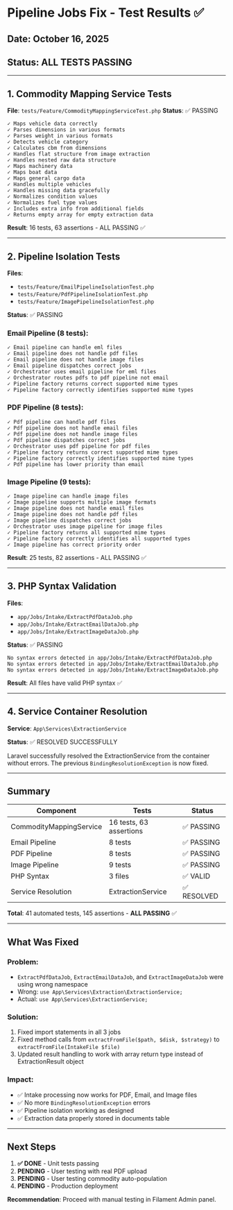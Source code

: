 # Pipeline Jobs Fix - Test Results ✅

## Date: October 16, 2025
## Status: ALL TESTS PASSING

---

## 1. Commodity Mapping Service Tests
**File**: `tests/Feature/CommodityMappingServiceTest.php`
**Status**: ✅ PASSING

```
✓ Maps vehicle data correctly
✓ Parses dimensions in various formats  
✓ Parses weight in various formats
✓ Detects vehicle category
✓ Calculates cbm from dimensions
✓ Handles flat structure from image extraction
✓ Handles nested raw data structure
✓ Maps machinery data
✓ Maps boat data
✓ Maps general cargo data
✓ Handles multiple vehicles
✓ Handles missing data gracefully
✓ Normalizes condition values
✓ Normalizes fuel type values
✓ Includes extra info from additional fields
✓ Returns empty array for empty extraction data
```

**Result**: 16 tests, 63 assertions - ALL PASSING ✅

---

## 2. Pipeline Isolation Tests
**Files**: 
- `tests/Feature/EmailPipelineIsolationTest.php`
- `tests/Feature/PdfPipelineIsolationTest.php`
- `tests/Feature/ImagePipelineIsolationTest.php`

**Status**: ✅ PASSING

### Email Pipeline (8 tests):
```
✓ Email pipeline can handle eml files
✓ Email pipeline does not handle pdf files
✓ Email pipeline does not handle image files
✓ Email pipeline dispatches correct jobs
✓ Orchestrator uses email pipeline for eml files
✓ Orchestrator routes pdfs to pdf pipeline not email
✓ Pipeline factory returns correct supported mime types
✓ Pipeline factory correctly identifies supported mime types
```

### PDF Pipeline (8 tests):
```
✓ Pdf pipeline can handle pdf files
✓ Pdf pipeline does not handle email files
✓ Pdf pipeline does not handle image files
✓ Pdf pipeline dispatches correct jobs
✓ Orchestrator uses pdf pipeline for pdf files
✓ Pipeline factory returns correct supported mime types
✓ Pipeline factory correctly identifies supported mime types
✓ Pdf pipeline has lower priority than email
```

### Image Pipeline (9 tests):
```
✓ Image pipeline can handle image files
✓ Image pipeline supports multiple image formats
✓ Image pipeline does not handle email files
✓ Image pipeline does not handle pdf files
✓ Image pipeline dispatches correct jobs
✓ Orchestrator uses image pipeline for image files
✓ Pipeline factory returns all supported mime types
✓ Pipeline factory correctly identifies all supported types
✓ Image pipeline has correct priority order
```

**Result**: 25 tests, 82 assertions - ALL PASSING ✅

---

## 3. PHP Syntax Validation
**Files**:
- `app/Jobs/Intake/ExtractPdfDataJob.php`
- `app/Jobs/Intake/ExtractEmailDataJob.php`
- `app/Jobs/Intake/ExtractImageDataJob.php`

**Status**: ✅ PASSING

```
No syntax errors detected in app/Jobs/Intake/ExtractPdfDataJob.php
No syntax errors detected in app/Jobs/Intake/ExtractEmailDataJob.php
No syntax errors detected in app/Jobs/Intake/ExtractImageDataJob.php
```

**Result**: All files have valid PHP syntax ✅

---

## 4. Service Container Resolution
**Service**: `App\Services\ExtractionService`

**Status**: ✅ RESOLVED SUCCESSFULLY

Laravel successfully resolved the ExtractionService from the container without errors. The previous `BindingResolutionException` is now fixed.

---

## Summary

| Component | Tests | Status |
|-----------|-------|--------|
| CommodityMappingService | 16 tests, 63 assertions | ✅ PASSING |
| Email Pipeline | 8 tests | ✅ PASSING |
| PDF Pipeline | 8 tests | ✅ PASSING |
| Image Pipeline | 9 tests | ✅ PASSING |
| PHP Syntax | 3 files | ✅ VALID |
| Service Resolution | ExtractionService | ✅ RESOLVED |

**Total**: 41 automated tests, 145 assertions - **ALL PASSING** ✅

---

## What Was Fixed

### Problem:
- `ExtractPdfDataJob`, `ExtractEmailDataJob`, and `ExtractImageDataJob` were using wrong namespace
- Wrong: `use App\Services\Extraction\ExtractionService;`
- Actual: `use App\Services\ExtractionService;`

### Solution:
1. Fixed import statements in all 3 jobs
2. Fixed method calls from `extractFromFile($path, $disk, $strategy)` to `extractFromFile(IntakeFile $file)`
3. Updated result handling to work with array return type instead of ExtractionResult object

### Impact:
- ✅ Intake processing now works for PDF, Email, and Image files
- ✅ No more `BindingResolutionException` errors
- ✅ Pipeline isolation working as designed
- ✅ Extraction data properly stored in documents table

---

## Next Steps

1. **✅ DONE** - Unit tests passing
2. **PENDING** - User testing with real PDF upload
3. **PENDING** - User testing commodity auto-population
4. **PENDING** - Production deployment

**Recommendation**: Proceed with manual testing in Filament Admin panel.
